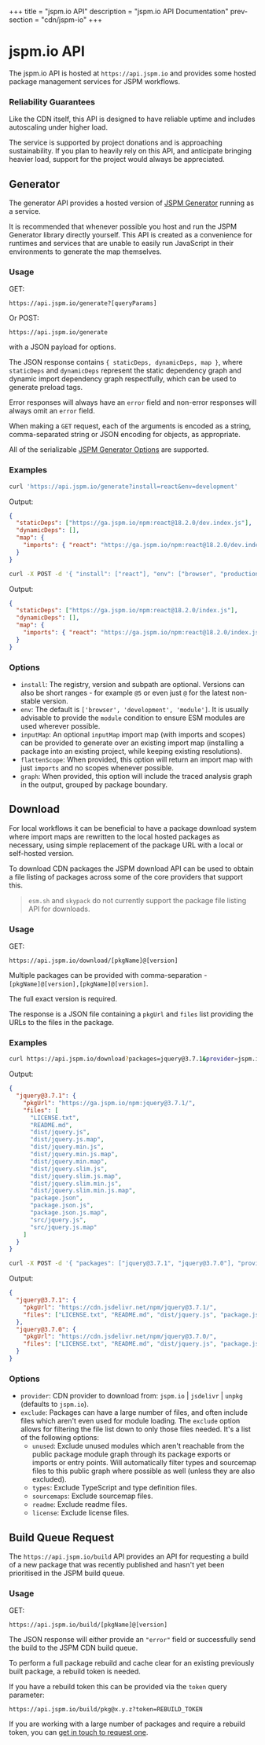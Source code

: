 +++
title = "jspm.io API"
description = "jspm.io API Documentation"
prev-section = "cdn/jspm-io"
+++

# jspm.io API

The jspm.io API is hosted at `https://api.jspm.io` and provides some hosted package management services for JSPM workflows.

### Reliability Guarantees

Like the CDN itself, this API is designed to have reliable uptime and includes autoscaling under higher load.

The service is supported by project donations and is approaching sustainability. If you plan to heavily rely on this API, and anticipate bringing heavier load, support for the project would always be appreciated.

## Generator

The generator API provides a hosted version of [JSPM Generator](https://github.com/jspm/generator) running as a service.

It is recommended that whenever possible you host and run the JSPM Generator library directly yourself. This API is created as a convenience for runtimes and services that are unable to easily run JavaScript in their environments to generate the map themselves.

### Usage

GET:

```
https://api.jspm.io/generate?[queryParams]
```

Or POST:

```
https://api.jspm.io/generate
```

with a JSON payload for options.

The JSON response contains `{ staticDeps, dynamicDeps, map }`, where `staticDeps` and `dynamicDeps` represent the static dependency graph and dynamic import dependency graph respectfully,
which can be used to generate preload tags.

Error responses will always have an `error` field and non-error responses will always omit an `error` field.

When making a `GET` request, each of the arguments is encoded as a string, comma-separated string or JSON encoding for objects, as appropriate.

All of the serializable [JSPM Generator Options](https://jspm.org/docs/generator/stable/interfaces/GeneratorOptions.html) are supported.

### Examples

```sh
curl 'https://api.jspm.io/generate?install=react&env=development'
```

Output:

```json
{
  "staticDeps": ["https://ga.jspm.io/npm:react@18.2.0/dev.index.js"],
  "dynamicDeps": [],
  "map": {
    "imports": { "react": "https://ga.jspm.io/npm:react@18.2.0/dev.index.js" }
  }
}
```

```sh
curl -X POST -d '{ "install": ["react"], "env": ["browser", "production", "module"] }' https://api.jspm.io/generate
```

Output:

```json
{
  "staticDeps": ["https://ga.jspm.io/npm:react@18.2.0/index.js"],
  "dynamicDeps": [],
  "map": {
    "imports": { "react": "https://ga.jspm.io/npm:react@18.2.0/index.js" }
  }
}
```

### Options

- `install`: The registry, version and subpath are optional. Versions can also be short ranges - for example `@5` or even just `@` for the latest non-stable version.
- `env`: The default is `['browser', 'development', 'module']`. It is usually advisable to provide the `module` condition to ensure ESM modules are used wherever possible.
- `inputMap`: An optional `inputMap` import map (with imports and scopes) can be provided to generate over an existing import map (installing a package into an existing project, while keeping existing resolutions).
- `flattenScope`: When provided, this option will return an import map with just `imports` and no scopes whenever possible.
- `graph`: When provided, this option will include the traced analysis graph in the output, grouped by package boundary.

## Download

For local workflows it can be beneficial to have a package download system where import maps are rewritten to the local hosted packages as necessary,
using simple replacement of the package URL with a local or self-hosted version.

To download CDN packages the JSPM download API can be used to obtain a file listing of packages across some of the core providers that support this.

> `esm.sh` and `skypack` do not currently support the package file listing API for downloads.

### Usage

GET:

```
https://api.jspm.io/download/[pkgName]@[version]
```

Multiple packages can be provided with comma-separation - `[pkgName]@[version],[pkgName]@[version]`.

The full exact version is required.

The response is a JSON file containing a `pkgUrl` and `files` list providing the URLs to the files in the package.

### Examples

```sh
curl https://api.jspm.io/download?packages=jquery@3.7.1&provider=jspm.io
```

Output:

```json
{
  "jquery@3.7.1": {
    "pkgUrl": "https://ga.jspm.io/npm:jquery@3.7.1/",
    "files": [
      "LICENSE.txt",
      "README.md",
      "dist/jquery.js",
      "dist/jquery.js.map",
      "dist/jquery.min.js",
      "dist/jquery.min.js.map",
      "dist/jquery.min.map",
      "dist/jquery.slim.js",
      "dist/jquery.slim.js.map",
      "dist/jquery.slim.min.js",
      "dist/jquery.slim.min.js.map",
      "package.json",
      "package.json.js",
      "package.json.js.map",
      "src/jquery.js",
      "src/jquery.js.map"
    ]
  }
}
```

```sh
curl -X POST -d '{ "packages": ["jquery@3.7.1", "jquery@3.7.0"], "provider": "jsdelivr", "exclude": ["sourcemaps", "types", "unused"] }' https://api.jspm.io/download
```

Output:

```json
{
  "jquery@3.7.1": {
    "pkgUrl": "https://cdn.jsdelivr.net/npm/jquery@3.7.1/",
    "files": ["LICENSE.txt", "README.md", "dist/jquery.js", "package.json"]
  },
  "jquery@3.7.0": {
    "pkgUrl": "https://cdn.jsdelivr.net/npm/jquery@3.7.0/",
    "files": ["LICENSE.txt", "README.md", "dist/jquery.js", "package.json"]
  }
}
```

### Options

- `provider`: CDN provider to download from: `jspm.io` | `jsdelivr` | `unpkg` (defaults to `jspm.io`).
- `exclude`: Packages can have a large number of files, and often include files which aren't even used for module loading. The `exclude` option allows for filtering the file list down to only those files needed. It's a list of the following options:
  - `unused`: Exclude unused modules which aren't reachable from the public package module graph through its package exports or imports or entry points. Will automatically filter types and sourcemap files to this public graph where possible as well (unless they are also excluded).
  - `types`: Exclude TypeScript and type definition files.
  - `sourcemaps`: Exclude sourcemap files.
  - `readme`: Exclude readme files.
  - `license`: Exclude license files.

## Build Queue Request

The `https://api.jspm.io/build` API provides an API for requesting a build of a new package that was recently published and hasn't yet been prioritised in the JSPM build queue.

### Usage

GET:

```
https://api.jspm.io/build/[pkgName]@[version]
```

The JSON response will either provide an `"error"` field or successfully send the build to the JSPM CDN build queue.

To perform a full package rebuild and cache clear for an existing previously built package, a rebuild token is needed.

If you have a rebuild token this can be provided via the `token` query parameter:

`https://api.jspm.io/build/pkg@x.y.z?token=REBUILD_TOKEN`

If you are working with a large number of packages and require a rebuild token, you can [get in touch to request one](mailto:guybedford@jspm.foundation).
